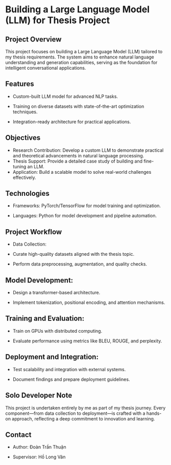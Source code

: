 # Building a Large Language Model (LLM) for Thesis Project


## Project Overview

This project focuses on building a Large Language Model (LLM) tailored to my thesis requirements. The system aims to enhance natural language understanding and generation capabilities, serving as the foundation for intelligent conversational applications.

## Features

- Custom-built LLM model for advanced NLP tasks.

- Training on diverse datasets with state-of-the-art optimization techniques.

- Integration-ready architecture for practical applications.

## Objectives

- Research Contribution: Develop a custom LLM to demonstrate practical and theoretical advancements in natural language processing.
- Thesis Support: Provide a detailed case study of building and fine-tuning an LLM.
- Application: Build a scalable model to solve real-world challenges effectively.

## Technologies

- Frameworks: PyTorch/TensorFlow for model training and optimization.

- Languages: Python for model development and pipeline automation.

## Project Workflow

- Data Collection:

- Curate high-quality datasets aligned with the thesis topic.

- Perform data preprocessing, augmentation, and quality checks.

## Model Development:

- Design a transformer-based architecture.

- Implement tokenization, positional encoding, and attention mechanisms.

## Training and Evaluation:

- Train on GPUs with distributed computing.

- Evaluate performance using metrics like BLEU, ROUGE, and perplexity.


## Deployment and Integration:

- Test scalability and integration with external systems.

- Document findings and prepare deployment guidelines.

## Solo Developer Note

This project is undertaken entirely by me as part of my thesis journey. Every component—from data collection to deployment—is crafted with a hands-on approach, reflecting a deep commitment to innovation and learning.

## Contact

- Author: Đoàn Trần Thuận

- Supervisor: Hồ Long Vân